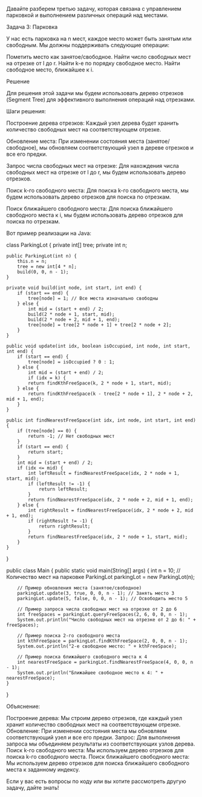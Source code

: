 Давайте разберем третью задачу, которая связана с управлением парковкой и выполнением различных операций над местами.

Задача 3: Парковка

У нас есть парковка на n мест, каждое место может быть занятым или свободным. Мы должны поддерживать следующие операции:

Пометить место как занятое/свободное.
Найти число свободных мест на отрезке от l до r.
Найти k-е по порядку свободное место.
Найти свободное место, ближайшее к i.

Решение

Для решения этой задачи мы будем использовать дерево отрезков (Segment Tree) для эффективного выполнения операций над отрезками.

Шаги решения:

Построение дерева отрезков:
Каждый узел дерева будет хранить количество свободных мест на соответствующем отрезке.

Обновление места:
При изменении состояния места (занятое/свободное), мы обновляем соответствующий узел в дереве отрезков и все его предки.

Запрос числа свободных мест на отрезке:
Для нахождения числа свободных мест на отрезке от l до r, мы будем использовать дерево отрезков.

Поиск k-го свободного места:
Для поиска k-го свободного места, мы будем использовать дерево отрезков для поиска по отрезкам.

Поиск ближайшего свободного места:
Для поиска ближайшего свободного места к i, мы будем использовать дерево отрезков для поиска по отрезкам.

Вот пример реализации на Java:

class ParkingLot {
private int[] tree;
private int n;

    public ParkingLot(int n) {
        this.n = n;
        tree = new int[4 * n];
        build(0, 0, n - 1);
    }

    private void build(int node, int start, int end) {
        if (start == end) {
            tree[node] = 1; // Все места изначально свободны
        } else {
            int mid = (start + end) / 2;
            build(2 * node + 1, start, mid);
            build(2 * node + 2, mid + 1, end);
            tree[node] = tree[2 * node + 1] + tree[2 * node + 2];
        }
    }

    public void update(int idx, boolean isOccupied, int node, int start, int end) {
        if (start == end) {
            tree[node] = isOccupied ? 0 : 1;
        } else {
            int mid = (start + end) / 2;
            if (idx = k) {
            return findKthFreeSpace(k, 2 * node + 1, start, mid);
        } else {
            return findKthFreeSpace(k - tree[2 * node + 1], 2 * node + 2, mid + 1, end);
        }
    }

    public int findNearestFreeSpace(int idx, int node, int start, int end) {
        if (tree[node] == 0) {
            return -1; // Нет свободных мест
        }
        if (start == end) {
            return start;
        }
        int mid = (start + end) / 2;
        if (idx <= mid) {
            int leftResult = findNearestFreeSpace(idx, 2 * node + 1, start, mid);
            if (leftResult != -1) {
                return leftResult;
            }
            return findNearestFreeSpace(idx, 2 * node + 2, mid + 1, end);
        } else {
            int rightResult = findNearestFreeSpace(idx, 2 * node + 2, mid + 1, end);
            if (rightResult != -1) {
                return rightResult;
            }
            return findNearestFreeSpace(idx, 2 * node + 1, start, mid);
        }
    }
}

public class Main {
public static void main(String[] args) {
int n = 10; // Количество мест на парковке
ParkingLot parkingLot = new ParkingLot(n);

        // Пример обновления места (занятое/свободное)
        parkingLot.update(3, true, 0, 0, n - 1); // Занять место 3
        parkingLot.update(5, false, 0, 0, n - 1); // Освободить место 5

        // Пример запроса числа свободных мест на отрезке от 2 до 6
        int freeSpaces = parkingLot.queryFreeSpaces(2, 6, 0, 0, n - 1);
        System.out.println("Число свободных мест на отрезке от 2 до 6: " + freeSpaces);

        // Пример поиска 2-го свободного места
        int kthFreeSpace = parkingLot.findKthFreeSpace(2, 0, 0, n - 1);
        System.out.println("2-е свободное место: " + kthFreeSpace);

        // Пример поиска ближайшего свободного места к 4
        int nearestFreeSpace = parkingLot.findNearestFreeSpace(4, 0, 0, n - 1);
        System.out.println("Ближайшее свободное место к 4: " + nearestFreeSpace);
    }
}

Объяснение:

Построение дерева: Мы строим дерево отрезков, где каждый узел хранит количество свободных мест на соответствующем отрезке.
Обновление: При изменении состояния места мы обновляем соответствующий узел и все его предки.
Запрос: Для выполнения запроса мы объединяем результаты из соответствующих узлов дерева.
Поиск k-го свободного места: Мы используем дерево отрезков для поиска k-го свободного места.
Поиск ближайшего свободного места: Мы используем дерево отрезков для поиска ближайшего свободного места к заданному индексу.

Если у вас есть вопросы по коду или вы хотите рассмотреть другую задачу, дайте знать!